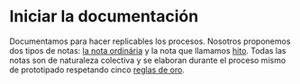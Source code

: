 # Iniciar la documentación #

Documentamos para hacer replicables los procesos. Nosotros proponemos dos tipos de notas: [la nota ordinária](https://github.com/docART/docs/blob/recipe/prototyping/06_descripcion_de_nota.md) y la nota que llamamos [hito](https://github.com/docART/docs/blob/recipe/prototyping/07_descripcion_de_un_hito.md). Todas las notas son de naturaleza colectiva y se elaboran durante el proceso mismo de prototipado respetando cinco [reglas de oro](https://github.com/docART/docs/blob/recipe/prototyping/03_reglas_de_oro.md). 
